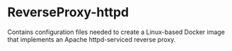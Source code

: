 # ReverseProxy-httpd
Contains configuration files needed to create a Linux-based Docker image that implements an Apache httpd-serviced reverse proxy.
